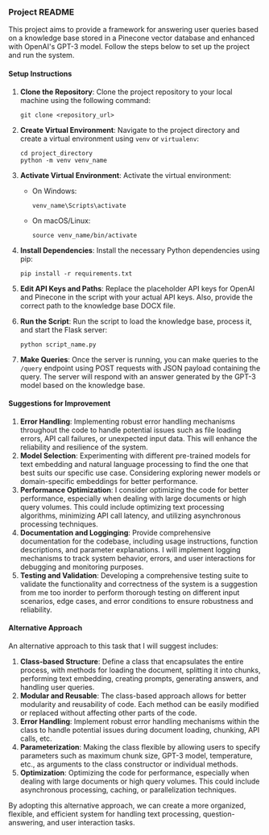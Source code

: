 ### Project README

This project aims to provide a framework for answering user queries based on a knowledge base stored in a Pinecone vector database and enhanced with OpenAI's GPT-3 model. Follow the steps below to set up the project and run the system.

#### Setup Instructions

1. **Clone the Repository**: Clone the project repository to your local machine using the following command:
   ```
   git clone <repository_url>
   ```

2. **Create Virtual Environment**: Navigate to the project directory and create a virtual environment using `venv` or `virtualenv`:
   ```
   cd project_directory
   python -m venv venv_name
   ```

3. **Activate Virtual Environment**: Activate the virtual environment:
   - On Windows:
     ```
     venv_name\Scripts\activate
     ```
   - On macOS/Linux:
     ```
     source venv_name/bin/activate
     ```

4. **Install Dependencies**: Install the necessary Python dependencies using pip:
   ```
   pip install -r requirements.txt
   ```

5. **Edit API Keys and Paths**: Replace the placeholder API keys for OpenAI and Pinecone in the script with your actual API keys. Also, provide the correct path to the knowledge base DOCX file.

6. **Run the Script**: Run the script to load the knowledge base, process it, and start the Flask server:
   ```
   python script_name.py
   ```

7. **Make Queries**: Once the server is running, you can make queries to the `/query` endpoint using POST requests with JSON payload containing the query. The server will respond with an answer generated by the GPT-3 model based on the knowledge base.

#### Suggestions for Improvement
1. **Error Handling**: Implementing robust error handling mechanisms throughout the code to handle potential issues such as file loading errors, API call failures, or unexpected input data. This will enhance the reliability and resilience of the system.
2. **Model Selection**: Experimenting with different pre-trained models for text embedding and natural language processing to find the one that best suits our specific use case. Considering exploring newer models or domain-specific embeddings for better performance.
3. **Performance Optimization**: I consider optimizing the code for better performance, especially when dealing with large documents or high query volumes. This could include optimizing text processing algorithms, minimizing API call latency, and utilizing asynchronous processing techniques.
4. **Documentation and Logginging**: Provide comprehensive documentation for the codebase, including usage instructions, function descriptions, and parameter explanations. I will implement logging mechanisms to track system behavior, errors, and user interactions for debugging and monitoring purposes.
5. **Testing and Validation**: Developing a comprehensive testing suite to validate the functionality and correctness of the system is a suggestion from me too inorder to perform thorough testing on different input scenarios, edge cases, and error conditions to ensure robustness and reliability.

#### Alternative Approach
An alternative approach to this task that I will suggest includes:
1. **Class-based Structure**: Define a class that encapsulates the entire process, with methods for loading the document, splitting it into chunks, performing text embedding, creating prompts, generating answers, and handling user queries.
2. **Modular and Reusable**: The class-based approach allows for better modularity and reusability of code. Each method can be easily modified or replaced without affecting other parts of the code.
3. **Error Handling**: Implement robust error handling mechanisms within the class to handle potential issues during document loading, chunking, API calls, etc.
4. **Parameterization**: Making the class flexible by allowing users to specify parameters such as maximum chunk size, GPT-3 model, temperature, etc., as arguments to the class constructor or individual methods.
5. **Optimization**: Optimizing the code for performance, especially when dealing with large documents or high query volumes. This could include asynchronous processing, caching, or parallelization techniques.

By adopting this alternative approach, we can create a more organized, flexible, and efficient system for handling text processing, question-answering, and user interaction tasks.
